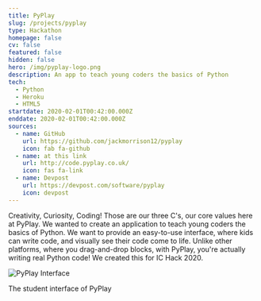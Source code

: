 ```yaml
---
title: PyPlay
slug: /projects/pyplay
type: Hackathon
homepage: false
cv: false
featured: false
hidden: false
hero: /img/pyplay-logo.png
description: An app to teach young coders the basics of Python
tech:
  - Python
  - Heroku
  - HTML5
startdate: 2020-02-01T00:42:00.000Z
enddate: 2020-02-01T00:42:00.000Z
sources:
  - name: GitHub
    url: https://github.com/jackmorrison12/pyplay
    icon: fab fa-github
  - name: at this link
    url: http://code.pyplay.co.uk/
    icon: fas fa-link
  - name: Devpost
    url: https://devpost.com/software/pyplay
    icon: devpost
---
```


Creativity, Curiosity, Coding! Those are our three C's, our core values here at PyPlay. We wanted to create an application to teach young coders the basics of Python. We want to provide an easy-to-use interface, where kids can write code, and visually see their code come to life. Unlike other platforms, where you drag-and-drop blocks, with PyPlay, you're actually writing real Python code! We created this for IC Hack 2020.

![PyPlay Interface](/img/pyplay-1.jpg "Pyplay Interface")<p class="caption">The student interface of PyPlay</p>
